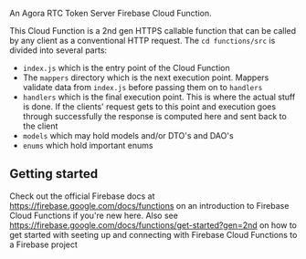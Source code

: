 An Agora RTC Token Server Firebase Cloud Function.

This Cloud Function is a 2nd gen HTTPS callable function that can be called by any client as a conventional HTTP request. The `cd functions/src` is divided into several parts:
- `index.js` which is the entry point of the Cloud Function
- The `mappers` directory which is the next execution point. Mappers validate data from `index.js` before passing them on to `handlers`
- `handlers` which is the final execution point. This is where the actual stuff is done. If the clients' request gets to this point and execution goes through successfully the response is computed here and sent back to the client
- `models` which may hold models and/or DTO's and DAO's
- `enums` which hold important enums

## Getting started
Check out the official Firebase docs at https://firebase.google.com/docs/functions on an introduction to Firebase Cloud Functions if you're new here. Also see https://firebase.google.com/docs/functions/get-started?gen=2nd on how to get started with seeting up and connecting with Firebase Cloud Functions to a Firebase project